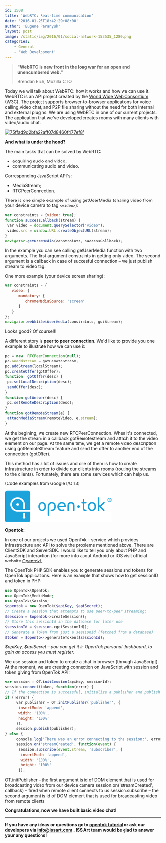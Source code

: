 ```yaml
---
id: 1508
title: 'WebRTC: Real-time communication'
date: '2016-01-25T18:42:29+08:00'
author: 'Eugene Paranyuk'
layout: post
image: /static/img/2016/01/social-network-153535_1280.png
categories:
    - General
    - 'Web Development'
---
```


> **"WebRTC is new front in the long war for an open and unencumbered web."**
> 
>  Brendan Eich, Mozilla CTO

Today we will talk about WebRTC: how it works and how we can use it. WebRTC is an API project created by the [World Wide Web Consortium](https://en.wikipedia.org/wiki/World_Wide_Web_Consortium) (W3C). The project supports browser-to-browser applications for voice calling,video chat, and P2P file sharing without the need for both internal and external plugins. We are using WebRTC in one of our current projects. The application that we've developed creates rooms with many clients with video/audio chat.

[![75ffad9d2bfa22aff07d8460f477ef8f](/static/img/2016/01/75ffad9d2bfa22aff07d8460f477ef8f-300x160.png)](/static/img/2016/01/75ffad9d2bfa22aff07d8460f477ef8f.png)

**And what is under the hood?**

The main tasks that can be solved by WebRTC:

- acquiring audio and video;
- communicating audio and video.

Сorresponding JavaScript API`s:

- MediaStream;
- RTCPeerConnection.

There is one simple example of using getUserMedia (sharing video from your device camera to tag `<video>`):

```js
var constraints = {video: true};
function successCallback(stream) {
 var video = document.querySelector("video");
 video.src = window.URL.createObjectURL(stream);
}
navigator.getUserMedia(constraints, successCallback);
```

In the example you can see calling getUserMedia function with two arguments. The first argument constraints in getting only video. The second argument is a callback in case of succesful connection – we just publish stream to video tag.

One more example (your device screen sharing):

```js
var constraints = {
   video: {
      mandatory: {
         chromeMediaSource: 'screen'
      }
   }
};
navigator.webkitGetUserMedia(constraints, gotStream);
```

Looks good? Of course!!!

A different story is **peer to peer connection**. We'd like to provide you one example to illustrate how we can use it:

```js
pc = new  RTCPeerConnection(null);
pc.onaddstream = gotRemoteStream;
pc.addStream(localStream);
pc.createOffer(gotOffer);
function  gotOffer(desc) {
 pc.setLocalDescription(desc);
 sendOffer(desc);
}
function gotAnswer(desc) {
 pc.setRemoteDescription(desc);
}
function gotRemoteStream(e) {
 attachMediaStream(remoteVideo, e.stream);
}
```

At the begining, we create new RTCPeerConnection. When it's connected, we get the stream in a callback gotRemotestream and attach it to the video element on our page. At the same time, we get a remote video description using gotRemoteStream feature and send thе offer to another end of the connection (gotOffer).

This method has a lot of issues and one of them is how to create infrastructure in order to divide our clients into rooms (routing the streams to the clients). Fortunately, there are some services which can help us.

(Code examples from Google I/O 13)

[![68747470733a2f2f7374617469632e6f70656e746f6b2e636f6d2f696d672f70726573732f6c6f676f5f6f70656e746f6b5f726567697374657265642e706e67](/static/img/2016/01/68747470733a2f2f7374617469632e6f70656e746f6b2e636f6d2f696d672f70726573732f6c6f676f5f6f70656e746f6b5f726567697374657265642e706e67.png)](/static/img/2016/01/68747470733a2f2f7374617469632e6f70656e746f6b2e636f6d2f696d672f70726573732f6c6f676f5f6f70656e746f6b5f726567697374657265642e706e67.png)

**Opentok:**

In one of our projects we used OpenTok – service which provides infrastructure and API to solve the problems mentioned above. There are ClientSDK and ServerSDK. I would like to tell you only about PHP and JavaScript interaction (for more info about Android or iOS visit official website [Opentok).](https://tokbox.com/developer/tutorials/)

The OpenTok PHP SDK enables you to generate sessions and tokens for OpenTok applications. Here is an example that shows how to get sessionID and token in PHP:

```php
use OpenTok\OpenTok;
use OpenTok\MediaMode;
use OpenTok\Session;
$opentok = new OpenTok($apiKey, $apiSecret);
// Create a session that attempts to use peer-to-peer streaming:
$session = $opentok->createSession();
// Store this sessionId in the database for later use
$sessionId = $session->getSessionId();
// Generate a Token from just a sessionId (fetched from a database)
$token = $opentok->generateToken($sessionId);
```

*$apiKey, $apiSecret – you can get it in OpenTok personal dashboard, to gain an access you must register.*

We use session and token to create a chat in browser (through JavaScript). At the moment, we are creating connection on JavaScript with session and token giving from OpenTok API:

```js
var session = OT.initSession(apiKey, sessionId);
session.connect(token, function(error) {
// If the connection is successful, initialize a publisher and publish to the session
if (!error) {
     var publisher = OT.initPublisher('publisher', {
      insertMode: 'append',
      width: '100%',
      height: '100%'
     });
     session.publish(publisher);
} else {
     console.log('There was an error connecting to the session:', error.code, error.message);
     session.on('streamCreated', function(event) {
      session.subscribe(event.stream, 'subscriber', {
       insertMode: 'append',
       width: '100%',
       height: '100%'
      });
```

OT.initPublisher – the first argument is id of DOM element that is used for broadcasting video from our device camera
session.on('streamCreated', callback) – fired when remote client connects to us
session.subscribe – the second argument is id of DOM element that is used for broadcasting video from remote clients

**Congratulations, now we have built basic video chat!**

- - - - - -

**If you have any ideas or questions go to [opentok tutorial](https://tokbox.com/developer/tutorials/web/basic-video-chat/step-1/) or ask our developers via <info@issart.com> . ISS Art team would be glad to answer your any questions!**